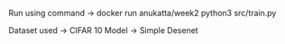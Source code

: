 Run using command -> docker run anukatta/week2 python3 src/train.py

Dataset used -> CIFAR 10
Model -> Simple Desenet
